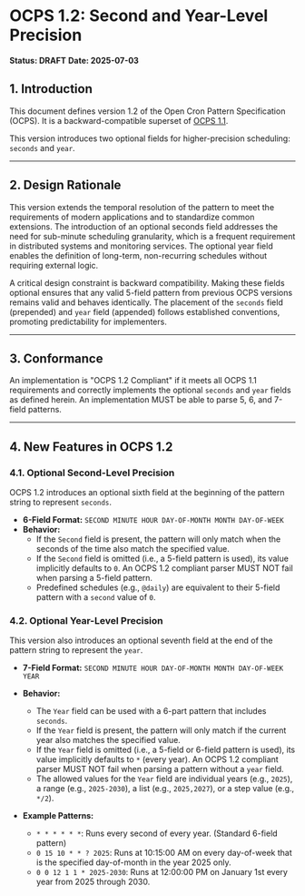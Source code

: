 # OCPS 1.2: Second and Year-Level Precision

**Status: DRAFT**
**Date: 2025-07-03**

## 1. Introduction

This document defines version 1.2 of the Open Cron Pattern Specification (OCPS). It is a backward-compatible superset of [OCPS 1.1](https://www.google.com/search?q=./1.1.md).

This version introduces two optional fields for higher-precision scheduling: `seconds` and `year`.

---

## 2. Design Rationale

This version extends the temporal resolution of the pattern to meet the requirements of modern applications and to standardize common extensions. The introduction of an optional seconds field addresses the need for sub-minute scheduling granularity, which is a frequent requirement in distributed systems and monitoring services. The optional year field enables the definition of long-term, non-recurring schedules without requiring external logic.

A critical design constraint is backward compatibility. Making these fields optional ensures that any valid 5-field pattern from previous OCPS versions remains valid and behaves identically. The placement of the `seconds` field (prepended) and `year` field (appended) follows established conventions, promoting predictability for implementers.

---

## 3. Conformance

An implementation is "OCPS 1.2 Compliant" if it meets all OCPS 1.1 requirements and correctly implements the optional `seconds` and `year` fields as defined herein. An implementation MUST be able to parse 5, 6, and 7-field patterns.

---

## 4. New Features in OCPS 1.2

### 4.1. Optional Second-Level Precision

OCPS 1.2 introduces an optional sixth field at the beginning of the pattern string to represent `seconds`.

* **6-Field Format:** `SECOND MINUTE HOUR DAY-OF-MONTH MONTH DAY-OF-WEEK`
* **Behavior:**
    * If the `Second` field is present, the pattern will only match when the seconds of the time also match the specified value.
    * If the `Second` field is omitted (i.e., a 5-field pattern is used), its value implicitly defaults to `0`. An OCPS 1.2 compliant parser MUST NOT fail when parsing a 5-field pattern.
    * Predefined schedules (e.g., `@daily`) are equivalent to their 5-field pattern with a `second` value of `0`.

### 4.2. Optional Year-Level Precision

This version also introduces an optional seventh field at the end of the pattern string to represent the `year`.

* **7-Field Format:** `SECOND MINUTE HOUR DAY-OF-MONTH MONTH DAY-OF-WEEK YEAR`
* **Behavior:**
    * The `Year` field can be used with a 6-part pattern that includes `seconds`.
    * If the `Year` field is present, the pattern will only match if the current year also matches the specified value.
    * If the `Year` field is omitted (i.e., a 5-field or 6-field pattern is used), its value implicitly defaults to `*` (every year). An OCPS 1.2 compliant parser MUST NOT fail when parsing a pattern without a `year` field.
    * The allowed values for the `Year` field are individual years (e.g., `2025`), a range (e.g., `2025-2030`), a list (e.g., `2025,2027`), or a step value (e.g., `*/2`).

* **Example Patterns:**
    * `* * * * * *`: Runs every second of every year. (Standard 6-field pattern)
    * `0 15 10 * * ? 2025`: Runs at 10:15:00 AM on every day-of-week that is the specified day-of-month in the year 2025 only.
    * `0 0 12 1 1 * 2025-2030`: Runs at 12:00:00 PM on January 1st every year from 2025 through 2030.

